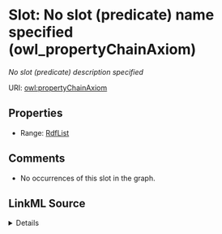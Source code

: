 

# Slot: No slot (predicate) name specified (owl_propertyChainAxiom)


_No slot (predicate) description specified_







URI: [owl:propertyChainAxiom](http://www.w3.org/2002/07/owl#propertyChainAxiom)



<!-- no inheritance hierarchy -->








## Properties

* Range: [RdfList](../classes/RdfList.md)





## Comments

* No occurrences of this slot in the graph.



## LinkML Source

<details>

```yaml
name: owl_propertyChainAxiom
description: No slot (predicate) description specified
title: No slot (predicate) name specified
comments:
- No occurrences of this slot in the graph.
from_schema: sawgraph-kg
rank: 1000
slot_uri: owl:propertyChainAxiom
alias: owl_propertyChainAxiom
union_of:
- '{''domain'': ''rdf_Property''}'
- '{''domain'': ''owl_ObjectProperty''}'
range: rdf_List

```
</details>